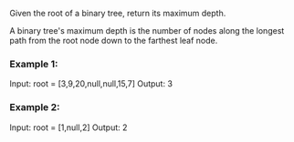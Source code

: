 Given the root of a binary tree, return its maximum depth.

A binary tree's maximum depth is the number of nodes along the longest path from the root node down to the farthest leaf node.

### Example 1:

Input: root = [3,9,20,null,null,15,7]
Output: 3

### Example 2:

Input: root = [1,null,2]
Output: 2
